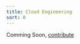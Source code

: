 ```yaml
---
title: Cloud Engineering
sort: 8
---
```


Comming Soon, [contribute](https://github.com/Amr2812/software-environment-concepts/blob/master/content/basics.md)
